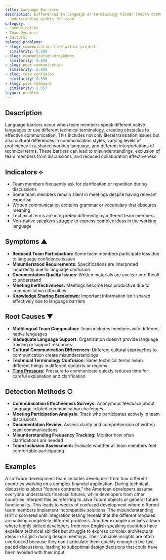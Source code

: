 ```yaml
---
title: Language Barriers
description: Differences in language or terminology hinder smooth communication and
  understanding within the team.
category:
- Communication
- Team Dynamics
- Cultural
related_problems:
- slug: communication-risk-within-project
  similarity: 0.688
- slug: communication-breakdown
  similarity: 0.616
- slug: poor-communication
  similarity: 0.608
- slug: team-confusion
  similarity: 0.593
- slug: poor-teamwork
  similarity: 0.557
layout: problem
---
```


## Description

Language barriers occur when team members speak different native languages or use different technical terminology, creating obstacles to effective communication. This includes not only literal translation issues but also cultural differences in communication styles, varying levels of proficiency in a shared working language, and different interpretations of technical terms. These barriers can lead to misunderstandings, exclusion of team members from discussions, and reduced collaboration effectiveness.

## Indicators ⟡

- Team members frequently ask for clarification or repetition during discussions
- Some team members remain silent in meetings despite having relevant expertise
- Written communication contains grammar or vocabulary that obscures meaning
- Technical terms are interpreted differently by different team members
- Non-native speakers struggle to express complex ideas in the working language

## Symptoms ▲

- **Reduced Team Participation:** Some team members participate less due to language confidence issues
- **Misunderstood Requirements:** Specifications are interpreted incorrectly due to language confusion
- **Documentation Quality Issues:** Written materials are unclear or difficult to understand
- **Meeting Ineffectiveness:** Meetings become less productive due to communication difficulties
- **[Knowledge Sharing Breakdown](knowledge-sharing-breakdown.md):** Important information isn't shared effectively due to language barriers

## Root Causes ▼

- **Multilingual Team Composition:** Team includes members with different native languages
- **Inadequate Language Support:** Organization doesn't provide language training or support resources
- **Cultural Communication Differences:** Different cultural approaches to communication create misunderstandings
- **Technical Terminology Confusion:** Same technical terms mean different things in different contexts or regions
- **[Time Pressure](time-pressure.md):** Pressure to communicate quickly reduces time for careful explanation and clarification

## Detection Methods ○

- **Communication Effectiveness Surveys:** Anonymous feedback about language-related communication challenges
- **Meeting Participation Analysis:** Track who participates actively in team discussions
- **Documentation Review:** Assess clarity and comprehension of written team communications
- **Misunderstanding Frequency Tracking:** Monitor how often clarifications are needed
- **Team Inclusion Assessment:** Evaluate whether all team members feel comfortable participating

## Examples

A software development team includes developers from four different countries working on a complex financial application. During technical discussions about "futures contracts," the American developers assume everyone understands financial futures, while developers from other countries interpret this as referring to Java Future objects or general future functionality. This leads to weeks of confused development where different team members implement incompatible solutions. The misunderstanding isn't discovered until integration testing reveals that the different modules are solving completely different problems. Another example involves a team where highly skilled developers from non-English speaking countries have excellent technical abilities but struggle to express complex architectural ideas in English during design meetings. Their valuable insights are often overlooked because they can't articulate them quickly enough in the fast-paced discussions, leading to suboptimal design decisions that could have been avoided with their input.